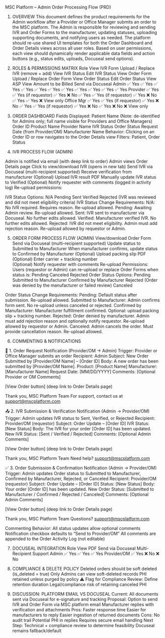 MSC Platform – Admin Order Processing Flow (PRD)

1. OVERVIEW
This document defines the product requirements for the Admin workflow after a Provider or Office Manager submits an order to the MSC platform. The Admin is responsible for reviewing and sending IVR and Order Forms to the manufacturer, updating statuses, uploading supporting documents, and notifying users as needed.
The platform should re-use shared UI templates for both the Order Dashboard and Order Details views across all user roles. Based on user permissions, each view should dynamically render applicable data fields and action buttons (e.g., status edits, uploads, Docuseal send options).

2. ROLES & PERMISSIONS MATRIX
Role
View IVR Form
Upload / Replace IVR (remove + add)
View IVR Status
Edit IVR Status
View Order Form
Upload / Replace Order Form
View Order Status
Edit Order Status
View ASP
View Amount to be Billed
Send via Docuseal
Admin
✅ Yes
✅ Yes
✅ Yes
✅ Yes
✅ Yes
✅ Yes
✅ Yes
✅ Yes
✅ Yes
✅ Yes
✅ Yes
Provider
✅ Yes
✅ Yes (if requestor)
✅ Yes
❌ No
✅ Yes
✅ Yes (if requestor)
✅ Yes
❌ No
✅ Yes
✅ Yes
❌ View only
Office Mgr
✅ Yes
✅ Yes (if requestor)
✅ Yes
❌ No
✅ Yes
✅ Yes (if requestor)
✅ Yes
❌ No
✅ Yes
❌ No
❌ View only


3. ORDER DASHBOARD
Fields Displayed:
Patient Name (Note: de-identified for Admins only; full name visible for Providers and Office Managers)
Order ID
Product Name
Provider Name
IVR Status
Order Status
Request Date (from Provider/OM)
Manufacturer Name
Behavior:
Clicking on an Order ID or row navigates to the Order Details view
Filters: Patient, Order Status

4. IVR PROCESS FLOW (ADMIN)

Admin is notified via email (with deep link to order)
Admin views Order Details page
Click to view/download IVR (opens in new tab)
Send IVR via Docuseal (multi-recipient supported)
Receive verification from manufacturer
(Optional) Upload IVR result PDF
Manually update IVR status to Verified
(Optional) Notify requester with comments (logged in activity log)
Re-upload permissions:


IVR Status Options:
N/A
Pending
Sent
Verified
Rejected (IVR was reviewed and did not meet eligibility criteria)
IVR Status Change Requirements:
N/A: No IVR required. Requires reason. Re-upload allowed.
Pending: Awaiting Admin review. Re-upload allowed.
Sent: IVR sent to manufacturer via Docuseal. No further edits allowed.
Verified: Manufacturer verified IVR. No further edits allowed.
Rejected: IVR did not meet eligibility. Admin must add rejection reason. Re-upload allowed by requestor or Admin.


5. ORDER FORM PROCESS FLOW (ADMIN)
View/download Order Form
Send via Docuseal (multi-recipient supported)
Update status to Submitted to Manufacturer
When manufacturer confirms, update status to Confirmed by Manufacturer
(Optional) Upload packing slip PDF
(Optional) Enter carrier + tracking number  
(Optional) Notify requester with comments
Re-upload Permissions:
Users (requestor or Admin) can re-upload or replace Order Forms when status is:
Pending
Canceled
Rejected
Order Status Options:
Pending
Submitted to Manufacturer
Confirmed by Manufacturer
Rejected (Order was denied by the manufacturer or failed review)
Canceled

Order Status Change Requirements:
Pending: Default status after submission. Re-upload allowed.
Submitted to Manufacturer: Admin confirms form sent. No re-upload unless canceled or rejected.
Confirmed by Manufacturer: Manufacturer fulfillment confirmed. Optional: upload packing slip + tracking number.
Rejected: Order denied by manufacturer. Admin must add rejection reason and optionally notify requestor. Re-upload allowed by requestor or Admin.
Canceled: Admin cancels the order. Must provide cancellation reason. Re-upload allowed.


6. COMMENTING & NOTIFICATIONS

📨 1. Order Request Notification (Provider/OM → Admin)
Trigger: Provider or Office Manager submits an order
Recipient: Admin
Subject: New Order Submitted by [Provider/OM Name] – [Order ID]
Body:
A new order has been submitted by [Provider/OM Name].
Product: [Product Name]
Manufacturer: [Manufacturer Name]
Request Date: [MM/DD/YYYY]
Comments: [Optional Provider or OM Comments]

[View Order button] (deep link to Order Details page)

Thank you,
MSC Platform Team
For support, contact us at support@mscplatform.com 

📤 2. IVR Submission & Verification Notification (Admin → Provider/OM)
Trigger: Admin updates IVR status to Sent, Verified, or Rejected
Recipient: Provider/OM (requestor)
Subject: Order Update – [Order ID] IVR Status: [New Status]
Body:
The IVR for your order [Order ID] has been updated.
New IVR Status: [Sent / Verified / Rejected]
Comments: [Optional Admin Comments]

[View Order button] (deep link to Order Details page)

Thank you,
MSC Platform Team
Need help? support@mscplatform.com 

✅ 3. Order Submission & Confirmation Notification (Admin → Provider/OM)
Trigger: Admin updates Order status to Submitted to Manufacturer, Confirmed by Manufacturer, Rejected, or Canceled
Recipient: Provider/OM (requestor)
Subject: Order Update – [Order ID] Status: [New Status]
Body:
Your order [Order ID] has been updated.
New Order Status: [Submitted to Manufacturer / Confirmed / Rejected / Canceled]
Comments: [Optional Admin Comments]

[View Order button] (deep link to Order Details page)

Thank you,
MSC Platform Team
Questions? support@mscplatform.com 

Commenting Behavior:
All status updates allow optional comments
Notification checkbox defaults to “Send to Provider/OM”
All comments are appended to the Order Activity Log (not editable)


7. DOCUSEAL INTEGRATION
Role
View PDF
Send via Docuseal
Multi-Recipient Support
Admin
✅ Yes
✅ Yes
✅ Yes
Provider/OM
✅ Yes
❌ No
❌ No


8. COMPLIANCE & DELETE POLICY
Deleted orders should be soft deleted (is_deleted = true)
Only Admins can view soft-deleted records
PHI retained unless purged by policy
⚠️ Flag for Compliance Review:
Define retention duration
Legal/compliance risk of retaining canceled PHI

9. DISCUSSION: PLATFORM EMAIL VS DOCUSEAL
Current:
All documents sent via Docuseal for e-signature and tracking
Proposal:
Option to send IVR and Order Form via MSC platform email
Manufacturer replies with verification and attachments
Pros:
Faster response time
Easier for manufacturers to reply
Easier ingestion of returned documents
Cons:
No audit trail
Potential PHI in replies
Requires secure email handling
Next Step:
Technical + compliance review to determine feasibility
Docuseal remains fallback/default
